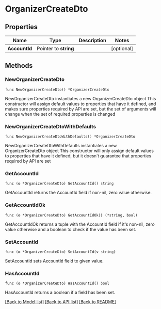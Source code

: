 # OrganizerCreateDto

## Properties

Name | Type | Description | Notes
------------ | ------------- | ------------- | -------------
**AccountId** | Pointer to **string** |  | [optional] 

## Methods

### NewOrganizerCreateDto

`func NewOrganizerCreateDto() *OrganizerCreateDto`

NewOrganizerCreateDto instantiates a new OrganizerCreateDto object
This constructor will assign default values to properties that have it defined,
and makes sure properties required by API are set, but the set of arguments
will change when the set of required properties is changed

### NewOrganizerCreateDtoWithDefaults

`func NewOrganizerCreateDtoWithDefaults() *OrganizerCreateDto`

NewOrganizerCreateDtoWithDefaults instantiates a new OrganizerCreateDto object
This constructor will only assign default values to properties that have it defined,
but it doesn't guarantee that properties required by API are set

### GetAccountId

`func (o *OrganizerCreateDto) GetAccountId() string`

GetAccountId returns the AccountId field if non-nil, zero value otherwise.

### GetAccountIdOk

`func (o *OrganizerCreateDto) GetAccountIdOk() (*string, bool)`

GetAccountIdOk returns a tuple with the AccountId field if it's non-nil, zero value otherwise
and a boolean to check if the value has been set.

### SetAccountId

`func (o *OrganizerCreateDto) SetAccountId(v string)`

SetAccountId sets AccountId field to given value.

### HasAccountId

`func (o *OrganizerCreateDto) HasAccountId() bool`

HasAccountId returns a boolean if a field has been set.


[[Back to Model list]](../README.md#documentation-for-models) [[Back to API list]](../README.md#documentation-for-api-endpoints) [[Back to README]](../README.md)


